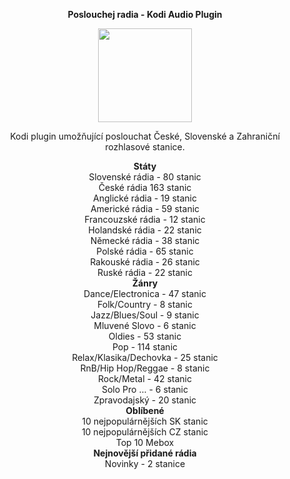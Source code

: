 <p align="center"><b> Poslouchej radia - Kodi Audio Plugin</b></p>
<p align="center">
  <img width="150" height="150" src="https://i46.servimg.com/u/f46/19/40/01/67/icon11.png">
</p>
<p align="center">Kodi plugin umožňující poslouchat České, Slovenské a Zahraniční rozhlasové stanice.<br>

<p align="center"><b> Státy</b><br>
Slovenské rádia - 80 stanic<br>
České rádia 163 stanic<br>
Anglické rádia - 19 stanic<br>
Americké rádia - 59 stanic<br>
Francouzské rádia - 12 stanic<br>
Holandské rádia - 22 stanic<br>
Německé rádia - 38 stanic<br>
Polské rádia - 65 stanic<br>
Rakouské rádia - 26 stanic<br>
Ruské rádia - 22 stanic<br>
<b>Žánry</b><br>
Dance/Electronica - 47 stanic<br>
Folk/Country - 8 stanic<br>
Jazz/Blues/Soul - 9 stanic<br>
Mluvené Slovo - 6 stanic<br>
Oldies - 53 stanic<br>
Pop - 114 stanic<br>
Relax/Klasika/Dechovka - 25 stanic<br>
RnB/Hip Hop/Reggae  - 8 stanic<br>
Rock/Metal - 42 stanic<br>
Solo Pro ... - 6 stanic<br>
Zpravodajský - 20 stanic<br>
<b>Oblíbené</b><br>
10 nejpopulárnějších SK stanic<br>
10 nejpopulárnějších CZ stanic<br>
Top 10 Mebox<br>
<b>Nejnovější přidané rádia</b><br>
Novinky - 2 stanice</p>
